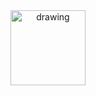 <div align="center">
<img src="https://user-images.githubusercontent.com/74038190/216649430-0a912dae-e61b-45cf-8f65-895bd6444f3a.gif" alt="drawing" width="120"/>
<div/>
